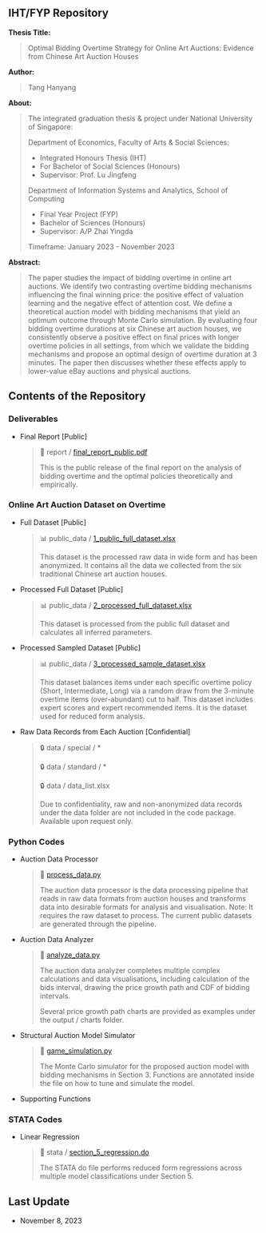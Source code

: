 
## IHT/FYP Repository


**Thesis Title:**
> Optimal Bidding Overtime Strategy for Online Art Auctions: Evidence from Chinese Art Auction Houses

**Author:**
> Tang Hanyang

**About:**
> The integrated graduation thesis & project under National University of Singapore:
>
>  Department of Economics, Faculty of Arts & Social Sciences: 
>  - Integrated Honours Thesis (IHT)
>  - For Bachelor of Social Sciences (Honours)
>  - Supervisor: Prof. Lu Jingfeng
>
> 
>  Department of Information Systems and Analytics, School of Computing
>  - Final Year Project (FYP)
>  - Bachelor of Sciences (Honours)
>  - Supervisor: A/P Zhai Yingda
>
> 
> Timeframe: January 2023 - November 2023

**Abstract:**
>The paper studies the impact of bidding overtime in online art auctions. We identify two contrasting overtime bidding 
  mechanisms influencing the final winning price: the positive effect of valuation learning and the negative effect of 
  attention cost. We define a theoretical auction model with bidding mechanisms that yield an optimum outcome through 
  Monte Carlo simulation. By evaluating four bidding overtime durations at six Chinese art auction houses, we 
  consistently observe a positive effect on final prices with longer overtime policies in all settings, from which we 
  validate the bidding mechanisms and propose an optimal design of overtime duration at 3 minutes. The paper then 
  discusses whether these effects apply to lower-value eBay auctions and physical auctions.


## Contents of the Repository

### Deliverables
-  Final Report [Public]

    >  📕 report / [final_report_public.pdf](report/final_report_public.pdf)
    >
    > This is the public release of the final report on the analysis of bidding overtime and the optimal policies 
    theoretically and empirically.


### Online Art Auction Dataset on Overtime
- Full Dataset [Public]
  >  📊 public_data / [1_public_full_dataset.xlsx](public_data/1_public_full_dataset.xlsx)
  >
  > This dataset is the processed raw data in wide form and has been anonymized. It contains all the data we collected
  > from the six traditional Chinese art auction houses.

- Processed Full Dataset [Public]
  >  📊 public_data / [2_processed_full_dataset.xlsx](public_data/2_processed_full_dataset.xlsx)
  >
  > This dataset is processed from the public full dataset and calculates all inferred parameters.

- Processed Sampled Dataset [Public]
  >  📊 public_data / [3_processed_sample_dataset.xlsx](public_data/3_processed_sample_dataset.xlsx)
  >
  > This dataset balances items under each specific overtime policy (Short, Intermediate, Long) via a random draw
  > from the 3-minute overtime items (over-abundant) cut to half. This dataset includes expert scores and expert recommended items.
  > It is the dataset used for reduced form analysis.

- Raw Data Records from Each Auction [Confidential]
  >  🔒 data / special / *
  > 
  >  🔒 data / standard / *
  > 
  >  🔒 data / data_list.xlsx
  > 
  > Due to confidentiality, raw and non-anonymized data records under the data folder are not included in the code package. Available upon request only.

### Python Codes
- Auction Data Processor
  > 💾 [process_data.py](process_data.py)
  >
  > The auction data processor is the data processing pipeline that reads in raw data formats from auction houses
  > and transforms data into desirable formats for analysis and visualisation. Note: It requires the raw dataset to
  > process. The current public datasets are generated through the pipeline.

- Auction Data Analyzer
  > 💾 [analyze_data.py](analyze_data.py)
  > 
  > The auction data analyzer completes multiple complex calculations and data visualisations, including calculation
  > of the bids interval, drawing the price growth path and CDF of bidding intervals.
  >
  > Several price growth path charts are provided as examples under the output / charts folder.

- Structural Auction Model Simulator
  > 💾 [game_simulation.py](game_simulation.py)
  >
  > The Monte Carlo simulator for the proposed auction model with bidding mechanisms in Section 3. Functions are
  > annotated inside the file on how to tune and simulate the model.

- Supporting Functions

### STATA Codes
- Linear Regression
  >  📑 stata / [section_5_regression.do](stata/section_5_regression.do)
  >
  > The STATA do file performs reduced form regressions across multiple model classifications under Section 5.

## Last Update

- November 8, 2023